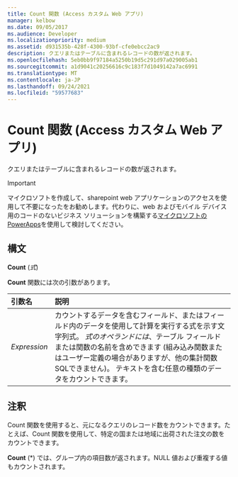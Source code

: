 ```yaml
---
title: Count 関数 (Access カスタム Web アプリ)
manager: kelbow
ms.date: 09/05/2017
ms.audience: Developer
ms.localizationpriority: medium
ms.assetid: d931535b-428f-4300-93bf-cfe0ebcc2ac9
description: クエリまたはテーブルに含まれるレコードの数が返されます。
ms.openlocfilehash: 5eb0bb9f97184a5250b19d5c291d97a029005ab1
ms.sourcegitcommit: a1d9041c20256616c9c183f7d1049142a7ac6991
ms.translationtype: MT
ms.contentlocale: ja-JP
ms.lasthandoff: 09/24/2021
ms.locfileid: "59577683"
---
```

# <a name="count-function-access-custom-web-app"></a>Count 関数 (Access カスタム Web アプリ)

クエリまたはテーブルに含まれるレコードの数が返されます。
  
> [!IMPORTANT]
> マイクロソフトを作成して、sharepoint web アプリケーションのアクセスを使用して不要になったをお勧めします。代わりに、web およびモバイル デバイス用のコードのないビジネス ソリューションを構築する[マイクロソフトの PowerApps](https://powerapps.microsoft.com/en-us/)を使用して検討してください。 
  
## <a name="syntax"></a>構文

**Count** (*式*) 
  
**Count** 関数には次の引数があります。 
  
|**引数名**|**説明**|
|:-----|:-----|
| *Expression*  <br/> |カウントするデータを含むフィールド、またはフィールド内のデータを使用して計算を実行する式を示す文字列式。 *式のオペランドには*、テーブル フィールドまたは関数の名前を含めできます (組み込み関数またはユーザー定義の場合がありますが、他の集計関数SQLできません)。 テキストを含む任意の種類のデータをカウントできます。  <br/> |
   
## <a name="remarks"></a>注釈

Count 関数を使用すると、元になるクエリのレコード数をカウントできます。たとえば、Count 関数を使用して、特定の国または地域に出荷された注文の数をカウントできます。
  
**Count** (\*) では、グループ内の項目数が返されます。NULL 値および重複する値もカウントされます。 
  

